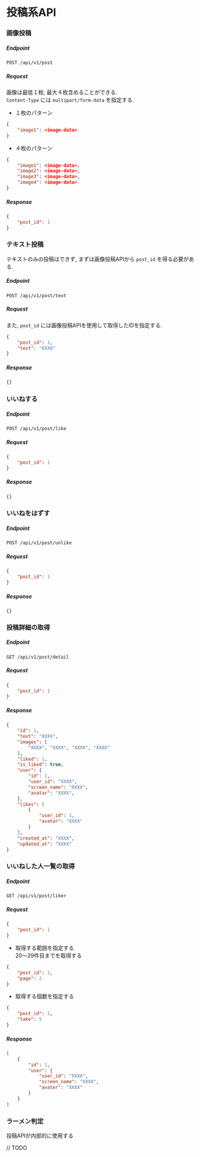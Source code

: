 # 投稿系API

### 画像投稿

##### Endpoint

```
POST /api/v1/post
```

##### Request

画像は最低１枚, 最大４枚含めることができる.  
`Content-Type` には `multipart/form-data` を指定する.

- １枚のパターン

```json
{
    "image1": <image-data>
}
```

- ４枚のパターン

```json
{
    "image1": <image-data>,
    "image2": <image-data>,
    "image3": <image-data>,
    "image4": <image-data>
}
```

##### Response

```json
{
    "post_id": 1
}
```

### テキスト投稿

テキストのみの投稿はできず, まずは画像投稿APIから `post_id` を得る必要がある.

##### Endpoint

```
POST /api/v1/post/text
```

##### Request

また, `post_id` には画像投稿APIを使用して取得したIDを指定する.

```json
{
    "post_id": 1,
    "text": "XXXX"
}
```

##### Response

```json
{}
```

### いいねする

##### Endpoint

```
POST /api/v1/post/like
```

##### Request

```json
{
    "post_id": 1
}
```

##### Response

```json
{}
```

### いいねをはずす

##### Endpoint

```
POST /api/v1/post/unlike
```

##### Request

```json
{
    "post_id": 1
}
```

##### Response

```
{}
```

### 投稿詳細の取得

##### Endpoint

```
GET /api/v1/post/detail
```

##### Request

```json
{
    "post_id": 1
}
```

##### Response

```json
{
    "id": 1,
    "text": "XXXX",
    "images": [
        "XXXX", "XXXX", "XXXX", "XXXX"
    ],
    "liked": 1,
    "is_liked": true,
    "user": {
        "id": 1,
        "user_id": "XXXX",
        "screen_name": "XXXX",
        "avatar": "XXXX",
    },
    "likes": [
        {
            "user_id": 1,
            "avatar": "XXXX"
        }
    ],
    "created_at": "XXXX",
    "updated_at": "XXXX"
}
```

### いいねした人一覧の取得

##### Endpoint

```
GET /api/v1/post/liker
```

##### Request

```json
{
    "post_id": 1
}
```

- 取得する範囲を指定する  
20〜29件目までを取得する

```json
{
    "post_id": 1,
    "page": 2
}
```

- 取得する個数を指定する

```json
{
    "post_id": 1,
    "take": 5
}
```

##### Response

```json
[
    {
        "id": 1,
        "user": {
            "user_id": "XXXX",
            "screen_name": "XXXX",
            "avater": "XXXX"
        }
    }
]
```

### ラーメン判定

投稿APIが内部的に使用する

// TODO